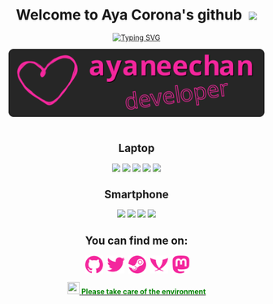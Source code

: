 <!---
==============================================================
             License: The MIT License (MIT)
             Copyright:  © 2022 Aya Corona
==============================================================
The above copyright notice and this permission notice shall be
included in all copies or substantial portions of the Software.
--->

<!-- code inspired by - https://github.com/0xTRAW -->

<!DOCTYPE html>
<h1 align="center"> Welcome to Aya Corona's github &nbsp;<a href="https://www.buymeacoffee.com/ayaneechan" alt="coffee"><img src="https://img.shields.io/badge/Buy%20me%20a-Coffee-FFDD00?style=flat&logo=Buy%20Me%20A%20Coffee"/></a></h1>  
<!-- Credits: https://github.com/DenverCoder1/readme-typing-svg/ -->
<p align="center">
  <a href="https://git.io/typing-svg"><img src="https://readme-typing-svg.demolab.com/?font=Itim&size=26&duration=6000&pause=1500&color=F4279D&center=true&vCenter=true&width=600&lines=++++++I%E2%80%99m+currently+working+on+Artix+intallation+guides;++I%E2%80%99m+currently+learning+coding;++I%E2%80%99m+looking+for+help+with+my+projects;My+pronouns%3A+she%2Fher" alt="Typing SVG" /></a>
</p>
<center><img src="ayaneechan.svg"></img></center>
<br>
<h2 align="center"> Laptop </h2>
<p align="center"><a href="https://www.lenovo.com" alt="Lenovo"><img src="https://img.shields.io/badge/Lenovo-Thinkpad-E42022?style=for-the-badge&logo=lenovo"/></a>
<a href="https://www.amd.com" alt="AMD"><img src="https://img.shields.io/badge/AMD-Ryzen%205%20Pro%202500U-ED1C24?style=for-the-badge&logo=amd"/></a>
<a href="https://artixlinux.org" alt="Artix Linux"><img src="https://img.shields.io/badge/OS-Artix%20linux-blue?style=for-the-badge&logo=artixlinux"/></a>
<a href="https://alacritty.org" alt="Alacritty"><img src="https://img.shields.io/badge/Terminal-Alacritty-FF5F00?style=for-the-badge&logo=alacritty"/></a>
<a href="https://www.gnu.org/software/bash" alt="Bash"><img src="https://img.shields.io/badge/Shell-Bash-4EAA25?style=for-the-badge&logo=GNU%20Bash"/></a></p>


<h2 align="center"> Smartphone </h2>
<p align="center"><a href="https://store.google.com" alt="Google"><img src="https://img.shields.io/badge/Google-Pixel-4285F4?style=for-the-badge&logo=google"/></a>
<a href="https://android.com" alt="Android OS"><img src="https://img.shields.io/badge/OS-Android-3DDC84?style=for-the-badge&logo=android"/></a>
<a href="https://play.google.com" alt="Google Play"><img src="https://img.shields.io/badge/Store-Google%20Play-414141?style=for-the-badge&logo=google%20play"/></a>
<a href="https://f-droid.org" alt="F-Droid"><img src="https://img.shields.io/badge/Store-FDroid-1976D2?style=for-the-badge&logo=F-Droid"/></a></p>

<h2 align="center"> You can find me on: </h2>
<p align="center">&nbsp;<a href="https://github.com/ayaneechan/"><img width="35" height="35" src="icons/github.svg"></img></a>
&nbsp;<a href="https://twitter.com/ayacoronachan"><img width="35" height="35" src="icons/twitter.svg"></img></a>
&nbsp;<a href="https://steamcommunity.com/id/Aya-chan99"><img width="35" height="35" src="icons/steam.svg"></img></a>
&nbsp;<a href="xmpp:ayaneechan@jabber.de"><img width="35" height="35" src="icons/xmpp.svg"></img></a>
&nbsp;<a href="https://mastodon.uno/@ayaneechan"><img width="35" height="35" src="icons/mastodon.svg"></img></a></p>

<p align="center">
<a href="https://www.who.int/data/gho/data/themes/public-health-and-environment"><img width="24" height="24" id="eco" src="https://img.uxwing.com/wp-content/themes/uxwing/download/nature-environment-ecology/environment-icon.svg"</a>
<span style="color:green; font-font-family:comic sans ms,sans-serif"><strong>Please take care of the environment</strong></span></p>
